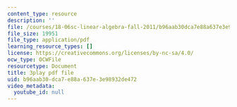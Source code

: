 ```yaml
---
content_type: resource
description: ''
file: /courses/18-06sc-linear-algebra-fall-2011/b96aab30dca7e88a637e3e98932de472_GLFg2UBMAxc.pdf
file_size: 19951
file_type: application/pdf
learning_resource_types: []
license: https://creativecommons.org/licenses/by-nc-sa/4.0/
ocw_type: OCWFile
resourcetype: Document
title: 3play pdf file
uid: b96aab30-dca7-e88a-637e-3e98932de472
video_metadata:
  youtube_id: null
---
```

